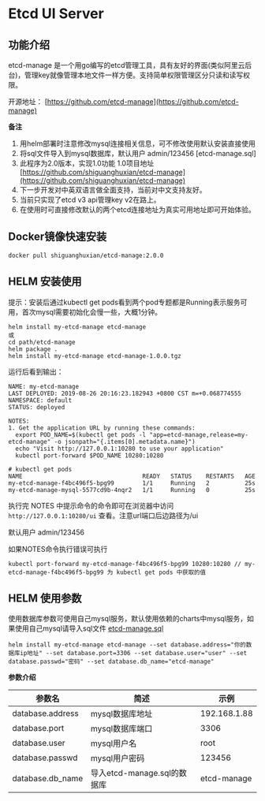 # Etcd UI Server


## 功能介绍

etcd-manage 是一个用go编写的etcd管理工具，具有友好的界面(类似阿里云后台)，管理key就像管理本地文件一样方便。支持简单权限管理区分只读和读写权限。

开源地址： [https://github.com/etcd-manage](https://github.com/etcd-manage)

**备注**

1. 用helm部署时注意修改mysql连接相关信息，可不修改使用默认安装直接使用
2. 将sql文件导入到mysql数据库，默认用户 admin/123456 [etcd-manage.sql]
3. 此程序为2.0版本，实现1.0功能 1.0项目地址 [https://github.com/shiguanghuxian/etcd-manage](https://github.com/shiguanghuxian/etcd-manage)
4. 下一步开发对中英双语言做全面支持，当前对中文支持友好。
5. 当前只实现了etcd v3 api管理key v2在路上。
6. 在使用时可直接修改默认的两个etcd连接地址为真实可用地址即可开始体验。

## Docker镜像快速安装

```shell
docker pull shiguanghuxian/etcd-manage:2.0.0

```

## HELM 安装使用

提示：安装后通过kubectl get pods看到两个pod专题都是Running表示服务可用，首次mysql需要初始化会慢一些，大概1分钟。

```shell
helm install my-etcd-manage etcd-manage
或
cd path/etcd-manage
helm package .
helm install my-etcd-manage etcd-manage-1.0.0.tgz

```

运行后看到输出：

```shell
NAME: my-etcd-manage
LAST DEPLOYED: 2019-08-26 20:16:23.182943 +0800 CST m=+0.068774555
NAMESPACE: default
STATUS: deployed

NOTES:
1. Get the application URL by running these commands:
  export POD_NAME=$(kubectl get pods -l "app=etcd-manage,release=my-etcd-manage" -o jsonpath="{.items[0].metadata.name}")
  echo "Visit http://127.0.0.1:10280 to use your application"
  kubectl port-forward $POD_NAME 10280:10280

# kubectl get pods
NAME                                  READY   STATUS    RESTARTS   AGE
my-etcd-manage-f4bc496f5-bpg99        1/1     Running   2          25s
my-etcd-manage-mysql-5577cd9b-4nqr2   1/1     Running   0          25s

```

执行完 NOTES 中提示命令的命令即可在浏览器中访问 `http://127.0.0.1:10280/ui` 查看。注意url端口后边路径为/ui

默认用户 admin/123456

如果NOTES命令执行错误可执行

```shell
kubectl port-forward my-etcd-manage-f4bc496f5-bpg99 10280:10280 // my-etcd-manage-f4bc496f5-bpg99 为 kubectl get pods 中获取的值
```

## HELM 使用参数

使用数据库参数可使用自己mysql服务，默认使用依赖的charts中mysql服务，如果使用自己mysql请导入sql文件 [etcd-manage.sql](https://raw.githubusercontent.com/cloudnativeapp/charts/master/submitted/etcd-manage/sql/etcd-manage.sql)

```shell
helm install my-etcd-manage etcd-manage --set database.address="你的数据库ip地址" --set database.port=3306 --set database.user="user" --set database.passwd="密码" --set database.db_name="etcd-manage"
```

**参数介绍**

| 参数名 | 简述 | 示例 |
| ----- | ----- | ---|
|  database.address | mysql数据库地址 | 192.168.1.88 |
|  database.port | mysql数据库端口 | 3306 |
|  database.user | mysql用户名 | root |
|  database.passwd | mysql用户密码 | 123456 |
|  database.db_name | 导入etcd-manage.sql的数据库 | etcd-manage |

